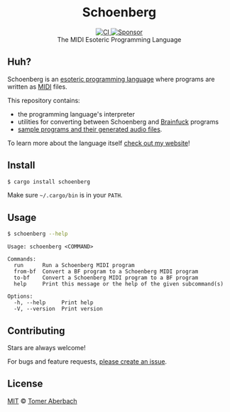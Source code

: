 <h1 align="center">
  Schoenberg
</h1>

<div align="center">
  <a href="https://github.com/TomerAberbach/schoenberge/actions">
    <img src="https://github.com/TomerAberbach/schoenberge/workflows/CI/badge.svg" alt="CI" />
  </a>
  <a href="https://github.com/sponsors/TomerAberbach">
    <img src="https://img.shields.io/static/v1?label=Sponsor&message=%E2%9D%A4&logo=GitHub&color=%23fe8e86" alt="Sponsor" />
  </a>
</div>

<div align="center">
  The MIDI Esoteric Programming Language
</div>

## Huh?

Schoenberg is an
[esoteric programming language](https://en.wikipedia.org/wiki/Esoteric_programming_language)
where programs are written as [MIDI](https://en.wikipedia.org/wiki/MIDI) files.

This repository contains:
- the programming language's interpreter
- utilities for converting between Schoenberg and
  [Brainfuck](https://en.wikipedia.org/wiki/Brainfuck) programs
- [sample programs and their generated audio files](./samples).

To learn more about the language itself
[check out my website](https://tomeraberba.ch/schoenberg)!

## Install

```sh
$ cargo install schoenberg
```

Make sure `~/.cargo/bin` is in your `PATH`.

## Usage

```sh
$ schoenberg --help
```

```
Usage: schoenberg <COMMAND>

Commands:
  run      Run a Schoenberg MIDI program
  from-bf  Convert a BF program to a Schoenberg MIDI program
  to-bf    Convert a Schoenberg MIDI program to a BF program
  help     Print this message or the help of the given subcommand(s)

Options:
  -h, --help     Print help
  -V, --version  Print version
```

## Contributing

Stars are always welcome!

For bugs and feature requests,
[please create an issue](https://github.com/TomerAberbach/schoenberge/issues/new).

## License

[MIT](https://github.com/TomerAberbach/schoenberge/blob/main/license)
© [Tomer Aberbach](https://github.com/TomerAberbach)
